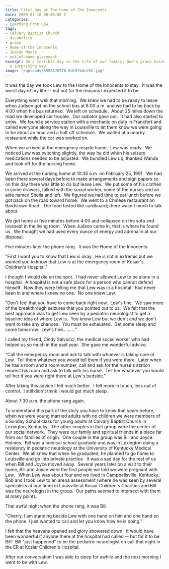 ```yaml
---
title: First day at The Home of The Innocents
date: 2009-07-18 00:00:00 Z
categories:
- Learning From Lew
tags:
- Calvary Baptist Church
- disability
- grace
- Home of the Innocents
- Judson Moore
- out-of-home placement
excerpt: On a terrible day in the life of our family, God's grace breaks through in
  a surprising way.
image: "/uploads/3558176378_0dc5fbdce52.jpg"
---
```


It was the day we took Lew to the Home of the Innocents to stay.  It was the worst day of my life -- but not for the reasons I expected it to be.

Everything went well that morning.  We knew we had to be ready to leave when Judson got on the school bus at 8:00 a.m. and we had to be back by 4:00 when his bus returned.  We left on schedule.  About 25 miles down the road we developed car trouble.  Our radiator gave out.  It had also started to snow.  We found a service station with a mechanic on duty in Frankfort and called everyone along the way in Louisville to let them know we were going to be about an hour and a half off schedule.  We waited at a nearby restaurant while the car was worked on.

When we arrived at the emergency respite home,  Lew was ready.  We noticed Lew was twitching slightly, the way he did when his seizure medications needed to be adjusted.  We bundled Lew up, thanked Wanda and took off for the nursing home.

We arrived at the nursing home at 10:35 a.m. on February 25, 1991.  We had been there several days before to make arrangements and sign papers so on this day there was little to do but leave Lew.  We put some of his clothes in some drawers, talked with the social worker, some of the nurses and an aide named Sheila and left.  We figured we had time to eat lunch before we got back on the road toward home.  We went to a Chinese restaurant on Bardstown Road.  The food tasted like cardboard; there wasn't much to talk about.

We got home at five minutes before 4:00 and collapsed on the sofa and loveseat in the living room.  When Judson came in, that is where he found us.  We thought we had used every ounce of energy and adrenalin at our disposal.

Five minutes later the phone rang.  It was the Home of the Innocents.

"First I want you to know that Lew is okay.  He is not in extremis but we wanted you to know that Lew is at the emergency room of Kosair's Children's Hospital."

I thought I would die on the spot.  I had never allowed Lew to be alone in a hospital.  A hospital is not a safe place for a person who cannot defend himself.  Now they were telling me that Lew was in a hospital I had never been in and where I knew no one.  No one knew Lew.

"Don't feel that you have to come back right now.  Lew's fine.  We saw more of the breakthrough seizures that you pointed out to us.  We felt that the best approach was to get Lew seen by a pediatric neurologist to get a baseline idea of where Lew is.  You know Lew but we don't and we don't want to take any chances.  You must be exhausted.  Get some sleep and come tomorrow.  Lew's fine………."

I called my friend, Cindy Salvucci, the medical social worker who had helped us so much in the past year.  She gave me wonderful advice.

"Call the emergency room and ask to talk with whoever is taking care of Lew.  Tell them whatever you would tell them if you were there.  Later when he has a room and a room number, call and ask for the nurse's station nearest his room and ask to talk with his nurse.  Tell her whatever you would tell her if you were right there at Lew's bedside."

After taking this advice I felt much better.  I felt more in touch, less out of control.  I still didn't think I would get much sleep.

About 7:30 p.m. the phone rang again.

To understand this part of the story you have to know that years before, when we were young married adults with no children we were members of a Sunday School class for young adults at Calvary Baptist Church in Lexington, Kentucky.  The other couples in that group were the center of our social network.  They were our family and spiritual friends in a place far from our families of origin.  One couple in the group was Bill and Joyce Holmes.  Bill was a medical school graduate and was in Lexington doing a residency in pediatric neurology at the University of Kentucky Medical Center.  We all knew that when he graduated, he planned to go home to Louisville and go into private practice.  It was a sad day for the rest of us when Bill and Joyce moved away.  Several years later on a visit to their home, Bill and Joyce were the first people we told we were pregnant with Lew.   When Lew was about four and we lived in Campbellsville, Kentucky, Bob and I took Lew to an arena assessment (where he was seen by several specialists at one time) in Louisville at Kosiar Children's Charities and Bill was the neurologist in the group.  Our paths seemed to intersect with them at many points.

That awful night when the phone rang, it was Bill.

"Cherry, I am standing beside Lew with one hand on him and one hand on the phone. I just wanted to call and let you know how he is doing."

I felt that the heavens opened and glory showered down.  It would have been wonderful if anyone there at the hospital had called -- but for it to be Bill!  Bill "just happened" to be the pediatric neurologist on call that night in the ER at Kosiar Children's Hospital.

After our conversation I was able to sleep for awhile and the next morning I went to be with Lew.

